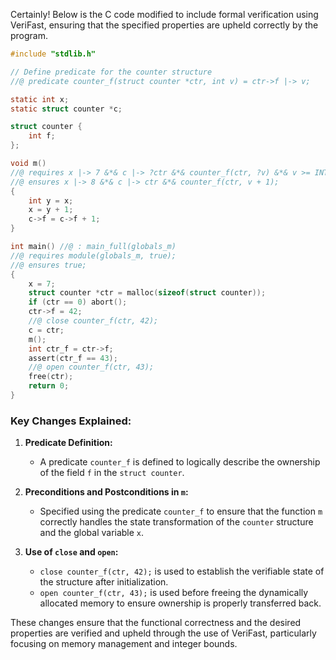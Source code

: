 Certainly! Below is the C code modified to include formal verification using VeriFast, ensuring that the specified properties are upheld correctly by the program.

```c
#include "stdlib.h"

// Define predicate for the counter structure
//@ predicate counter_f(struct counter *ctr, int v) = ctr->f |-> v;

static int x;
static struct counter *c;

struct counter {
    int f;
};

void m()
//@ requires x |-> 7 &*& c |-> ?ctr &*& counter_f(ctr, ?v) &*& v >= INT_MIN &*& v + 1 <= INT_MAX;
//@ ensures x |-> 8 &*& c |-> ctr &*& counter_f(ctr, v + 1);
{
    int y = x;
    x = y + 1;
    c->f = c->f + 1;
}

int main() //@ : main_full(globals_m)
//@ requires module(globals_m, true);
//@ ensures true;
{
    x = 7;
    struct counter *ctr = malloc(sizeof(struct counter));
    if (ctr == 0) abort();
    ctr->f = 42;
    //@ close counter_f(ctr, 42);
    c = ctr;
    m();
    int ctr_f = ctr->f;
    assert(ctr_f == 43);
    //@ open counter_f(ctr, 43);
    free(ctr);
    return 0;
}
```

### Key Changes Explained:
1. **Predicate Definition:**  
   - A predicate `counter_f` is defined to logically describe the ownership of the field `f` in the `struct counter`.
   
2. **Preconditions and Postconditions in `m`:**  
   - Specified using the predicate `counter_f` to ensure that the function `m` correctly handles the state transformation of the `counter` structure and the global variable `x`.

3. **Use of `close` and `open`:**  
   - `close counter_f(ctr, 42);` is used to establish the verifiable state of the structure after initialization.
   - `open counter_f(ctr, 43);` is used before freeing the dynamically allocated memory to ensure ownership is properly transferred back.

These changes ensure that the functional correctness and the desired properties are verified and upheld through the use of VeriFast, particularly focusing on memory management and integer bounds.

